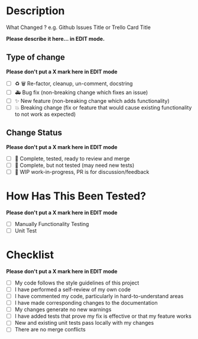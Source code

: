 # Description

What Changed ? e.g. Github Issues Title or Trello Card Title

**Please describe it here... in EDIT mode.**


## Type of change

**Please don't put a X mark here in EDIT mode**

- [ ] :recycle: :wastebasket: Re-factor, cleanup, un-comment, docstring
- [ ] :ambulance: Bug fix (non-breaking change which fixes an issue)
- [ ] :sparkles: New feature (non-breaking change which adds functionality)
- [ ] :boom: Breaking change (fix or feature that would cause existing functionality to not work as expected)

## Change Status

**Please don't put a X mark here in EDIT mode**

- [ ] :checkered_flag: Complete, tested, ready to review and merge
- [ ] :traffic_light: Complete, but not tested (may need new tests)
- [ ] :construction: WIP work-in-progress, PR is for discussion/feedback

# How Has This Been Tested?

**Please don't put a X mark here in EDIT mode**

- [ ] Manually Functionality Testing
- [ ] Unit Test

# Checklist

**Please don't put a X mark here in EDIT mode**

- [ ] My code follows the style guidelines of this project
- [ ] I have performed a self-review of my own code
- [ ] I have commented my code, particularly in hard-to-understand areas
- [ ] I have made corresponding changes to the documentation
- [ ] My changes generate no new warnings
- [ ] I have added tests that prove my fix is effective or that my feature works
- [ ] New and existing unit tests pass locally with my changes
- [ ] There are no merge conflicts